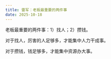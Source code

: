 ```yaml
---
title: 雷军：老板最重要的两件事
date: 2025-10-18
---
```


老板最重要的两件事：1）找人；2）攒钱。

对于找人，厉害的人足够多，才能集中人力干成事。

对于攒钱，钱足够多，才能集中资源办大事。